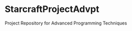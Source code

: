 StarcraftProjectAdvpt
=====================

Project Repository for Advanced Programming Techniques
